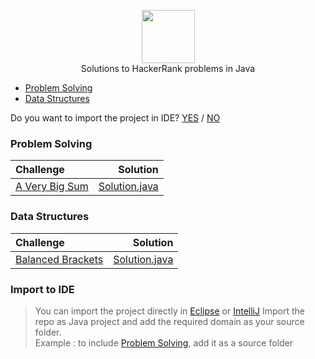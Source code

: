 <p align="center">
    <a href="https://www.hackerrank.com/RodneyShag">
        <img height=85 src="https://hrcdn.net/hackerrank/assets/styleguide/logo_wordmark-13074b67abceb42ce8fd38bdeaac6926.svg">
    </a>
    <br>Solutions to HackerRank problems in Java
</p>

* [Problem Solving](#problem-solving)
* [Data Structures](#data-structures)

Do you want to import the project in IDE? [YES](#import-to-ide) / [NO](#problem-solving)

### Problem Solving

| Challenge       | Solution    | 
| :------------- | -----------: |
|[A Very Big Sum](https://www.hackerrank.com/challenges/a-very-big-sum/problem) | [Solution.java](https://github.com/praveenbalu/hacker-rank-java/blob/master/src/Problem%20Solving/a_very_big_sum/Solution.java)|



### Data Structures

| Challenge       | Solution    | 
| :------------- | -----------: |
|[Balanced Brackets](https://www.hackerrank.com/challenges/balanced-brackets/problem) |[Solution.java](https://github.com/praveenbalu/hacker-rank-java/blob/master/src/Data%20Structures/a_very_big_sum/Solution.java) |

### Import to IDE
> You can import the project directly in [Eclipse](https://www.eclipse.org/) or [IntelliJ](https://www.jetbrains.com/idea/) 
> Import the repo as Java project and add the required domain as your source folder.<br>
> Example : to include [Problem Solving](#problem-solving), add it as a source folder

 

